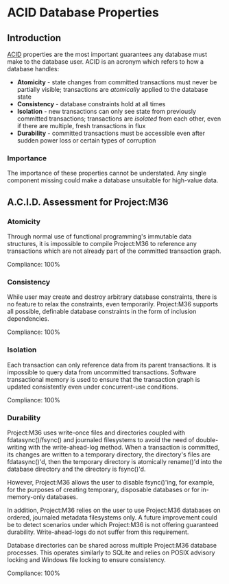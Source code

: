 # ACID Database Properties

## Introduction

[ACID](https://en.wikipedia.org/wiki/ACID) properties are the most important guarantees any database must make to the database user. ACID is an acronym which refers to how a database handles:

* **Atomicity** - state changes from committed transactions must never be partially visible; transactions are *atomically* applied to the database state
* **Consistency** - database constraints hold at all times
* **Isolation** - new transactions can only see state from previously committed transactions; transactions are *isolated* from each other, even if there are multiple, fresh transactions in flux
* **Durability** - committed transactions must be accessible even after sudden power loss or certain types of corruption

### Importance

The importance of these properties cannot be understated. Any single component missing could make a database unsuitable for high-value data.

## A.C.I.D. Assessment for Project:M36

### Atomicity

Through normal use of functional programming's immutable data structures, it is impossible to compile  Project:M36 to reference any transactions which are not already part of the committed transaction graph.

Compliance: 100%

### Consistency

While user may create and destroy arbitrary database constraints, there is no feature to relax the constraints, even temporarily. Project:M36 supports all possible, definable database constraints in the form of inclusion dependencies.

Compliance: 100%

### Isolation

Each transaction can only reference data from its parent transactions. It is impossible to query data from uncommitted transactions. Software transactional memory is used to ensure that the transaction graph is updated consistently even under concurrent-use conditions.

Compliance: 100%

### Durability

Project:M36 uses write-once files and directories coupled with fdatasync()/fsync() and journaled filesystems to avoid the need of double-writing with the write-ahead-log method. When a transaction is committed, its changes are written to a temporary directory, the directory's files are fdatasync()'d, then the temporary directory is atomically rename()'d into the database directory and the directory is fsync()'d.

However, Project:M36 allows the user to disable fsync()'ing, for example, for the purposes of creating temporary, disposable databases or for in-memory-only databases.

In addition, Project:M36 relies on the user to use Project:M36 databases on ordered, journaled metadata filesystems only. A future improvement could be to detect scenarios under which Project:M36 is not offering guaranteed durability. Write-ahead-logs do not suffer from this requirement.

Database directories can be shared across multiple Project:M36 database processes. This operates similarly to SQLite and relies on POSIX advisory locking and Windows file locking to ensure consistency.

Compliance: 100%
